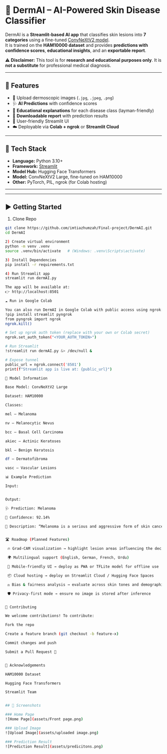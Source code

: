 # 🧠 DermAI – AI-Powered Skin Disease Classifier

DermAI is a **Streamlit-based AI app** that classifies skin lesions into **7 categories** using a fine-tuned [ConvNeXtV2 model](https://huggingface.co/ALM-AHME/convnextv2-large-1k-224-finetuned-Lesion-Classification-HAM10000-AH-60-20-20).  
It is trained on the **HAM10000 dataset** and provides **predictions with confidence scores**, **educational insights**, and an **exportable report**.  

⚠️ **Disclaimer:** This tool is for **research and educational purposes only**. It is **not a substitute** for professional medical diagnosis.

---

## 🚀 Features

- 📂 Upload dermoscopic images (`.jpg`, `.jpeg`, `.png`)  
- 🩺 **AI Predictions** with confidence scores  
- 📖 **Educational explanations** for each disease class (layman-friendly)  
- 📝 **Downloadable report** with prediction results  
- 🎨 User-friendly Streamlit UI  
- ☁️ Deployable via **Colab + ngrok** or **Streamlit Cloud**  

---

## 🔧 Tech Stack

- **Language:** Python 3.10+  
- **Framework:** [Streamlit](https://streamlit.io/)  
- **Model Hub:** Hugging Face Transformers  
- **Model:** ConvNeXtV2 Large, fine-tuned on HAM10000  
- **Other:** PyTorch, PIL, ngrok (for Colab hosting)  

---
---

## ▶️ Getting Started

1) Clone Repo
```bash
git clone https://github.com/imtiazhumzah/Final-project/DermAI.git
cd DermAI

2) Create virtual environment
python -m venv .venv
source .venv/bin/activate   # (Windows: .venv\Scripts\activate)

3) Install Dependencies
pip install -r requirements.txt

4) Run Streamlit app
streamlit run dermAI.py

The app will be available at:
👉 http://localhost:8501

☁️ Run in Google Colab

You can also run DermAI in Google Colab with public access using ngrok:
!pip install streamlit pyngrok
from pyngrok import ngrok
ngrok.kill()

# Set up ngrok auth token (replace with your own or Colab secret)
ngrok.set_auth_token("<YOUR_AUTH_TOKEN>")

# Run Streamlit
!streamlit run dermAI.py &> /dev/null &

# Expose tunnel
public_url = ngrok.connect('8501')
print(f"Streamlit app is live at: {public_url}")

🧠 Model Information

Base Model: ConvNeXtV2 Large

Dataset: HAM10000

Classes:

mel – Melanoma

nv – Melanocytic Nevus

bcc – Basal Cell Carcinoma

akiec – Actinic Keratoses

bkl – Benign Keratosis

df – Dermatofibroma

vasc – Vascular Lesions

📊 Example Prediction

Input:


Output:

🩺 Prediction: Melanoma

🎯 Confidence: 92.14%

📖 Description: “Melanoma is a serious and aggressive form of skin cancer...”


🛣️ Roadmap (Planned Features)

 🔥 Grad-CAM visualization → highlight lesion areas influencing the decision

 🌍 Multilingual support (English, German, French, Urdu)

 📲 Mobile-friendly UI → deploy as PWA or TFLite model for offline use

 📦 Cloud hosting → deploy on Streamlit Cloud / Hugging Face Spaces

 ⚖️ Bias & fairness analysis → evaluate across skin tones and demographics

 🛡️ Privacy-first mode → ensure no image is stored after inference


🙌 Contributing

We welcome contributions! To contribute:

Fork the repo

Create a feature branch (git checkout -b feature-x)

Commit changes and push

Submit a Pull Request 🚀


👏 Acknowledgements

HAM10000 Dataset

Hugging Face Transformers

Streamlit Team


## 📸 Screenshots

### Home Page
![Home Page](assets/Front page.png)

### Upload Image
![Upload Image](assets/uploaded image.png)

### Prediction Result
![Prediction Result](assets/predicitons.png)

